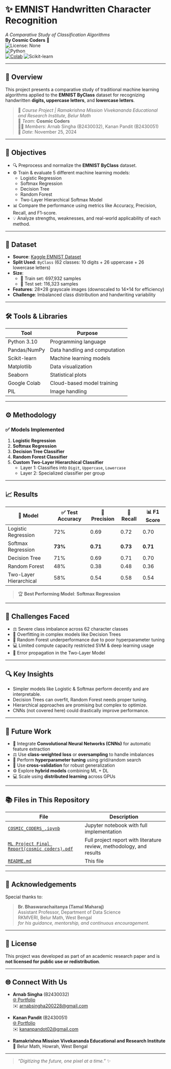 # ✨ EMNIST Handwritten Character Recognition
_A Comparative Study of Classification Algorithms_  
**By Cosmic Coders** 🚀  
![License: None](https://img.shields.io/badge/License-None-lightgrey)  
![Python](https://img.shields.io/badge/Python-3.10-blue.svg)  
[![Colab](https://img.shields.io/badge/Google%20Colab-%23000000.svg?logo=googlecolab&logoColor=white)](https://colab.research.google.com/drive/1Y4Mc3SkkGYlL9fyfsZeUveqfEqUZ8j_3?usp=drive_open)
![Scikit-learn](https://img.shields.io/badge/Scikit--Learn-Classification-orange)

---

## 📘 Overview

This project presents a comparative study of traditional machine learning algorithms applied to the **EMNIST ByClass** dataset for recognizing handwritten **digits, uppercase letters**, and **lowercase letters**.

> 📍 _Course Project | Ramakrishna Mission Vivekananda Educational and Research Institute, Belur Math_  
> 🧠 _Team_: **Cosmic Coders**  
> 👨‍💻 _Members_: Arnab Singha (B2430032), Kanan Pandit (B2430051)  
> 📅 _Date_: November 25, 2024

---

## 🎯 Objectives

- 🔍 Preprocess and normalize the **EMNIST ByClass** dataset.
- ⚙️ Train & evaluate 5 different machine learning models:
  - Logistic Regression
  - Softmax Regression
  - Decision Tree
  - Random Forest
  - Two-Layer Hierarchical Softmax Model
- 📊 Compare the performance using metrics like Accuracy, Precision, Recall, and F1-score.
- 💡 Analyze strengths, weaknesses, and real-world applicability of each method.

---

## 📁 Dataset

- **Source**: [Kaggle EMNIST Dataset](https://www.kaggle.com/datasets/crawford/emnist)
- **Split Used**: `ByClass` (62 classes: 10 digits + 26 uppercase + 26 lowercase letters)
- **Size**: 
  - 🧪 Train set: 697,932 samples  
  - 🧾 Test set: 116,323 samples  
- **Features**: 28×28 grayscale images (downscaled to 14×14 for efficiency)
- **Challenge**: Imbalanced class distribution and handwriting variability

---

## 🛠️ Tools & Libraries

| Tool          | Purpose                             |
|---------------|-------------------------------------|
| Python 3.10   | Programming language                |
| Pandas/NumPy  | Data handling and computation       |
| Scikit-learn  | Machine learning models             |
| Matplotlib    | Data visualization                  |
| Seaborn       | Statistical plots                   |
| Google Colab  | Cloud-based model training          |
| PIL           | Image handling                      |

---

## ⚙️ Methodology

### ✅ Models Implemented

1. **Logistic Regression**
2. **Softmax Regression**
3. **Decision Tree Classifier**
4. **Random Forest Classifier**
5. **Custom Two-Layer Hierarchical Classifier**
   - Layer 1: Classifies into `Digit`, `Uppercase`, `Lowercase`
   - Layer 2: Specialized classifier per group

---

## 📈 Results

| 🔢 Model                  | ✅ Test Accuracy | 🎯 Precision | 🔁 Recall | 📊 F1 Score |
|---------------------------|------------------|--------------|------------|-------------|
| Logistic Regression        | 72%              | 0.69         | 0.72       | 0.70        |
| Softmax Regression         | **73%**          | **0.71**     | **0.73**   | **0.71**    |
| Decision Tree              | 71%              | 0.69         | 0.71       | 0.70        |
| Random Forest              | 48%              | 0.38         | 0.48       | 0.36        |
| Two-Layer Hierarchical     | 58%              | 0.54         | 0.58       | 0.54        |

> 🏆 **Best Performing Model**: **Softmax Regression**

---

## 🚧 Challenges Faced

- ⚖️ Severe class imbalance across 62 character classes  
- 🧠 Overfitting in complex models like Decision Trees  
- 🧮 Random Forest underperformance due to poor hyperparameter tuning  
- 💻 Limited compute capacity restricted SVM & deep learning usage  
- 🔄 Error propagation in the Two-Layer Model

---

## 🔍 Key Insights

- Simpler models like Logistic & Softmax perform decently and are interpretable.
- Decision Trees can overfit, Random Forest needs proper tuning.
- Hierarchical approaches are promising but complex to optimize.
- CNNs (not covered here) could drastically improve performance.

---

## 🧪 Future Work

- 🧠 Integrate **Convolutional Neural Networks (CNNs)** for automatic feature extraction
- ⚖️ Use **class-weighted loss** or **oversampling** to handle imbalances
- 🔧 Perform **hyperparameter tuning** using grid/random search
- 🔄 Use **cross-validation** for robust generalization
- ⚙️ Explore **hybrid models** combining ML + DL
- 💻 Scale using **distributed learning** across GPUs

---

## 📚 Files in This Repository

| File | Description |
|------|-------------|
| [`COSMIC_CODERS_.ipynb`](./COSMIC_CODERS_.ipynb) | Jupyter notebook with full implementation |
| [`ML Project Final Report(cosmic coders).pdf`](./ML%20Project%20Final%20Report(cosmic%20coders).pdf) | Full project report with literature review, methodology, and results |
| [`README.md`](./README.md) | This file |

---

## 🙏 Acknowledgements

Special thanks to:

> **Br. Bhaswarachaitanya (Tamal Maharaj)**  
> Assistant Professor, Department of Data Science  
> RKMVERI, Belur Math, West Bengal  
> _for his guidance, mentorship, and continuous encouragement._

---

## 📄 License

This project was developed as part of an academic research paper and is **not licensed for public use or redistribution**.


---
## 🌐 Connect With Us

- **Arnab Singha** (B2430032)  
  [🌐 Portfolio](https://arnabsingha200228.github.io/)  
  ✉️ arnabsingha200228@gmail.com  

- **Kanan Pandit** (B2430051)  
  [🌐 Portfolio](https://kananpanditportfolio.netlify.app/)  
  ✉️ kananpandot02@gmail.com  

- **Ramakrishna Mission Vivekananda Educational and Research Institute**  
  📍 Belur Math, Howrah, West Bengal


---

> _“Digitizing the future, one pixel at a time.”_ ✨

